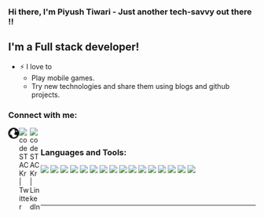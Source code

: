 ### Hi there, I'm Piyush Tiwari - Just another tech-savvy out there !!

## I'm a Full stack developer!
- ⚡ I love to 
    - Play mobile games. 
    - Try new technologies and share them using blogs and github projects.

### Connect with me:

[<img align="left" alt="codeSTACKr.com" width="22px" src="https://raw.githubusercontent.com/iconic/open-iconic/master/svg/globe.svg" />][website]
[<img align="left" alt="codeSTACKr | Twitter" width="22px" src="https://cdn.jsdelivr.net/npm/simple-icons@v3/icons/twitter.svg" />][twitter]
[<img align="left" alt="codeSTACKr | LinkedIn" width="22px" src="https://cdn.jsdelivr.net/npm/simple-icons@v3/icons/linkedin.svg" />][linkedin]

<br />

### Languages and Tools:

![](https://img.shields.io/badge/OS-Linux-green)
![](https://img.shields.io/badge/Language-Java-green)
![](https://img.shields.io/badge/Editor-IntelliJ%20IDEA-green)
![](https://img.shields.io/badge/Editor-Eclipse-green)
![](https://img.shields.io/badge/Framework-Spring-green)
![](https://img.shields.io/badge/Framework-AngularJS-green)
![](https://img.shields.io/badge/Framework-React-green)
![](https://img.shields.io/badge/Testing-Cucumber-green)
![](https://img.shields.io/badge/Testing-Karate-green)
![](https://img.shields.io/badge/Database-MySQL-green)
![](https://img.shields.io/badge/Database-PostgreSQL-green)
![](https://img.shields.io/badge/Database-ElasticSearch-green)
![](https://img.shields.io/badge/Database-AWS%20Dynamo%20DB-green)
![](https://img.shields.io/badge/Deployment-docker-green)
![](https://img.shields.io/badge/Deployment-kubernetes-green)
![](https://img.shields.io/badge/Cloud-AWS-green)

<br />
<br />

---

[website]: https://executeitwithease.blogspot.com/
[twitter]: https://twitter.com/piyusht2929
[linkedin]: https://www.linkedin.com/in/piyush-tiwari-8291952b/
